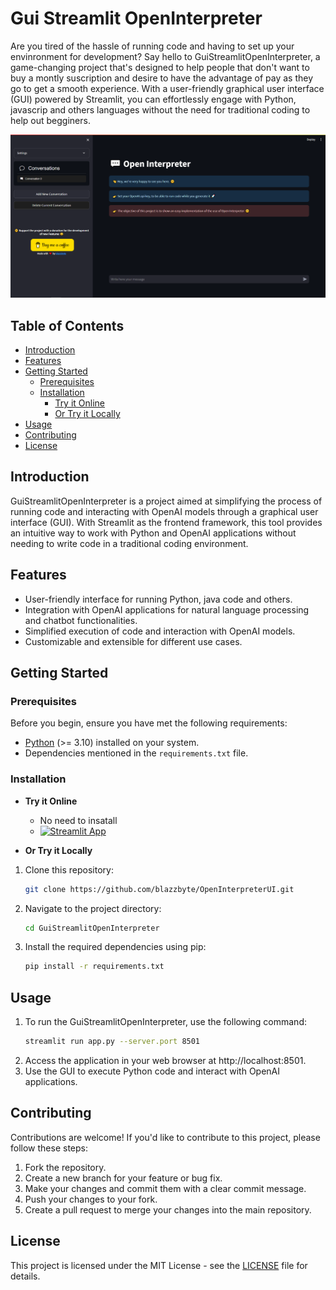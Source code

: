 # Gui Streamlit OpenInterpreter
Are you tired of the hassle of running code and having to set up your envinronment for development? Say hello to GuiStreamlitOpenInterpreter, a game-changing project that's designed to help people that don't want to buy a montly suscription and desire to have the advantage of pay as they go to get a smooth experience. With a user-friendly graphical user interface (GUI) powered by Streamlit, you can effortlessly engage with Python, javascrip and others languages without the need for traditional coding to help out begginers.

[![Streamlit UI](Open-Interpreter-Web.png)](https://openinterpreter.streamlit.app/)

## Table of Contents

- [Introduction](#introduction)
- [Features](#features)
- [Getting Started](#getting-started)
  - [Prerequisites](#prerequisites)
  - [Installation](#installation)
    - [Try it Online](#try-it-online)
    - [Or Try it Locally](#or-try-it-locally)
- [Usage](#usage)
- [Contributing](#contributing)
- [License](#license)

## Introduction

GuiStreamlitOpenInterpreter is a project aimed at simplifying the process of running code and interacting with OpenAI models through a graphical user interface (GUI). With Streamlit as the frontend framework, this tool provides an intuitive way to work with Python and OpenAI applications without needing to write code in a traditional coding environment.

## Features

- User-friendly interface for running Python, java code and others.
- Integration with OpenAI applications for natural language processing and chatbot functionalities.
- Simplified execution of code and interaction with OpenAI models.
- Customizable and extensible for different use cases.

## Getting Started

### Prerequisites

Before you begin, ensure you have met the following requirements:

- [Python](https://www.python.org/) (>= 3.10) installed on your system.
- Dependencies mentioned in the `requirements.txt` file.

### Installation
- **Try it Online**
  
  - No need to insatall
  - [![Streamlit App](https://static.streamlit.io/badges/streamlit_badge_black_white.svg)](https://openinterpreter.streamlit.app/)
- **Or Try it Locally**

1. Clone this repository:

   ```bash
   git clone https://github.com/blazzbyte/OpenInterpreterUI.git
   ```

2. Navigate to the project directory:

    ```bash
    cd GuiStreamlitOpenInterpreter
    ```

3. Install the required dependencies using pip:

    ```bash
    pip install -r requirements.txt
    ```

## Usage

1. To run the GuiStreamlitOpenInterpreter, use the following command:
    ```bash
    streamlit run app.py --server.port 8501
    ```
2. Access the application in your web browser at http://localhost:8501.
3. Use the GUI to execute Python code and interact with OpenAI applications.

## Contributing

Contributions are welcome! If you'd like to contribute to this project, please follow these steps:
1. Fork the repository.
2. Create a new branch for your feature or bug fix.
3. Make your changes and commit them with a clear commit message.
4. Push your changes to your fork.
5. Create a pull request to merge your changes into the main repository.

## License

This project is licensed under the MIT License - see the [LICENSE](LICENSE) file for details.
